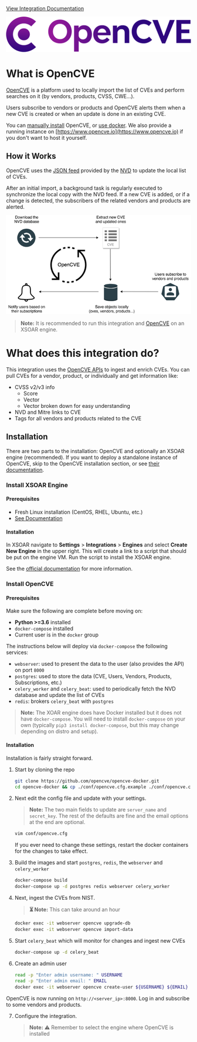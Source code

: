 [View Integration Documentation](https://xsoar.pan.dev/docs/reference/integrations/opencve)

![OpenCVE](https://raw.githubusercontent.com/opencve/opencve/master/logo.png)

# What is OpenCVE

[OpenCVE](https://docs.opencve.io/) is a platform used to locally import the list of CVEs and perform searches on it (by vendors, products, CVSS, CWE...).

Users subscribe to vendors or products and OpenCVE alerts them when a new CVE is created or when an update is done in an existing CVE.

You can [manually install](https://docs.opencve.io/installation/manual/) OpenCVE, or [use docker](https://docs.opencve.io/installation/docker/). We also provide a running instance on [https://www.opencve.io](https://www.opencve.io) if you don't want to host it yourself.


## How it Works

OpenCVE uses the [JSON feed](https://nvd.nist.gov/vuln/data-feeds#JSON_FEED) provided by the [NVD](https://nvd.nist.gov/) to update the local list of CVEs.

After an initial import, a background task is regularly executed to synchronize the local copy with the NVD feed. If a new CVE is added, or if a change is detected, the subscribers of the related vendors and products are alerted.

![How it works](doc_files/how-it-works.png)

> **Note:** It is recommended to run this integration and [OpenCVE](https://www.opencve.io) on an XSOAR engine.


# What does this integration do?

This integration uses the [OpenCVE APIs](https://docs.opencve.io/api/) to ingest and enrich CVEs. You can pull CVEs for a vendor, product, or individually and get information like:
 - CVSS v2/v3 info
	 - Score
	 - Vector
	 - Vector broken down for easy understanding
 - NVD and Mitre links to CVE
 - Tags for all vendors and products related to the CVE


## Installation

There are two parts to the installation: OpenCVE and optionally an XSOAR engine (recommended). If you want to deploy a standalone instance of OpenCVE, skip to the OpenCVE installation section, or see [their documentation](https://docs.opencve.io/installation/docker/).

### Install XSOAR Engine

#### Prerequisites

 - Fresh Linux installation (CentOS, RHEL, Ubuntu, etc.)
 - [See Documentation](https://docs.paloaltonetworks.com/cortex/cortex-xsoar/6-9/cortex-xsoar-admin/engines/install-deploy-and-configure-demisto-engines)

#### Installation

In XSOAR navigate to **Settings** > **Integrations** > **Engines** and select **Create New Engine** in the upper right. This will create a link to a script that should be put on the engine VM. Run the script to install the XSOAR engine.

See the [official documentation](https://docs.paloaltonetworks.com/cortex/cortex-xsoar/6-9/cortex-xsoar-admin/engines/install-deploy-and-configure-demisto-engines/install-a-signed-engine) for more information.

### Install OpenCVE

#### Prerequisites

Make sure the following are complete before moving on:
 - **Python >=3.6** installed
 - `docker-compose` installed
 - Current user is in the `docker` group

The instructions below will deploy via `docker-compose` the following services:
 - `webserver`: used to present the data to the user (also provides the API) on port `8000`
 - `postgres`: used to store the data (CVE, Users, Vendors, Products, Subscriptions, etc.)
 - `celery_worker` and `celery_beat`: used to periodically fetch the NVD database and update the list of CVEs
 - `redis`: brokers `celery_beat` with `postgres`


> **Note:** The XOAR engine does have Docker installed but it does not have `docker-compose`. You will need to install `docker-compose` on your own (typically `pip3 install docker-compose`, but this may change depending on distro and setup).

#### Installation

Installation is fairly straight forward.

1. Start by cloning the repo

	```bash
	git clone https://github.com/opencve/opencve-docker.git
	cd opencve-docker && cp ./conf/opencve.cfg.example ./conf/opencve.cfg
	```

2. Next edit the config file and update with your settings.

	> **Note:** The two main fields to update are `server_name` and `secret_key`. The rest of the defaults are fine and the email options at the end are optional.

	```bash
	vim conf/opencve.cfg
	```

	If you ever need to change these settings, restart the docker containers for the changes to take effect.

3. Build the images and start `postgres`, `redis`, the `webserver` and `celery_worker`

	```bash
	docker-compose build
	docker-compose up -d postgres redis webserver celery_worker
	```

4. Next, ingest the CVEs from NIST.

	> **⏳ Note:** This can take around an hour

	```bash
	docker exec -it webserver opencve upgrade-db
	docker exec -it webserver opencve import-data
	```

5. Start  `celery_beat` which will monitor for changes and ingest new CVEs

	```bash
	docker-compose up -d celery_beat
	```

6. Create an admin user

	```bash
	read -p "Enter admin username: " USERNAME
	read -p "Enter admin email: " EMAIL
	docker exec -it webserver opencve create-user ${USERNAME} ${EMAIL} --admin
	```
OpenCVE is now running on `http://<server_ip>:8000`. Log in and subscribe to some vendors and products.

7. Configure the integration.
	> **Note:** ⚠️ Remember to select the engine where OpenCVE is installed